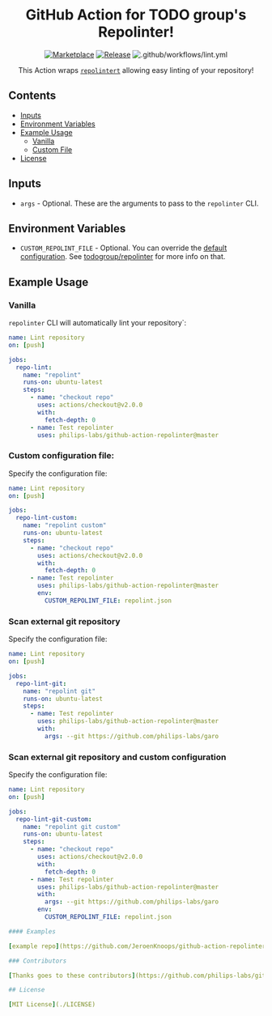 <div align="center">

# GitHub Action for TODO group's Repolinter!

[![Marketplace](https://img.shields.io/badge/GitHub-Marketplace-green.svg)](https://github.com/marketplace/actions/repolinter) [![Release](https://img.shields.io/github/release/philips-labs/github-action-repolinter.svg)](https://github.com/philips-labs/github-action-repolinter/releases) ![.github/workflows/lint.yml](https://github.com/philips-labs/github-action-repolinter/workflows/.github/workflows/lint.yml/badge.svg)

This Action wraps [`repolintert`](https://github.com/todogroup/repolinter) allowing easy linting of your repository!

</div>

## Contents

- [Inputs](#inputs)
- [Environment Variables](#environment-variables)
- [Example Usage](#example-usage)
    - [Vanilla](#vanilla)
    - [Custom File](#custom-file)
- [License](#license)

## Inputs

- `args` - Optional. These are the arguments to pass to the `repolinter` CLI.

## Environment Variables

- `CUSTOM_REPOLINT_FILE` - Optional. You can override the [default configuration](./repolint.json). See [todogroup/repolinter](https://github.com/todogroup/repolinter) for more info on that.

## Example Usage

### Vanilla

`repolinter` CLI will automatically lint your repository`:

```yaml
name: Lint repository
on: [push]

jobs:
  repo-lint:
    name: "repolint"
    runs-on: ubuntu-latest
    steps:
      - name: "checkout repo"
        uses: actions/checkout@v2.0.0
        with:
          fetch-depth: 0
      - name: Test repolinter
        uses: philips-labs/github-action-repolinter@master
```

### Custom configuration file: 

Specify the configuration file:

```yaml
name: Lint repository
on: [push]

jobs:
  repo-lint-custom:
    name: "repolint custom"
    runs-on: ubuntu-latest
    steps:
      - name: "checkout repo"
        uses: actions/checkout@v2.0.0
        with:
          fetch-depth: 0
      - name: Test repolinter
        uses: philips-labs/github-action-repolinter@master
        env:
          CUSTOM_REPOLINT_FILE: repolint.json
```


### Scan external git repository 

Specify the configuration file:

```yaml
name: Lint repository
on: [push]

jobs:
  repo-lint-git:
    name: "repolint git"
    runs-on: ubuntu-latest
    steps:
      - name: Test repolinter
        uses: philips-labs/github-action-repolinter@master
        with:
          args: --git https://github.com/philips-labs/garo
```

### Scan external git repository and custom configuration

Specify the configuration file:

```yaml
name: Lint repository
on: [push]

jobs:
  repo-lint-git-custom:
    name: "repolint git custom"
    runs-on: ubuntu-latest
    steps:
      - name: "checkout repo"
        uses: actions/checkout@v2.0.0
        with:
          fetch-depth: 0
      - name: Test repolinter
        uses: philips-labs/github-action-repolinter@master
        with:
          args: --git https://github.com/philips-labs/garo
        env:
          CUSTOM_REPOLINT_FILE: repolint.json

#### Examples

[example repo](https://github.com/JeroenKnoops/github-action-repolinter-examples)

### Contributors

[Thanks goes to these contributors](https://github.com/philips-labs/github-action-repolinter/graphs/contributors)!

## License

[MIT License](./LICENSE)
